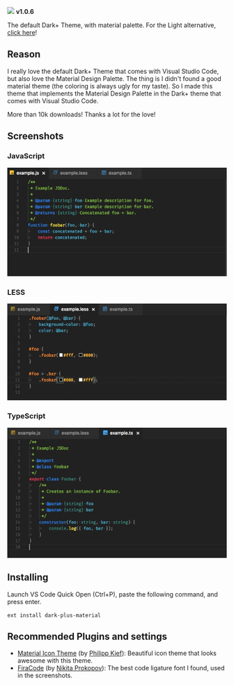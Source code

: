 ![](https://cdn.rawgit.com/vangware/dark-plus-material/master/assets/logo.png)
**v1.0.6**

The default Dark+ Theme, with material palette. For the Light alternative, [click here](https://marketplace.visualstudio.com/items?itemName=vangware.light-plus-material)!

## Reason

I really love the default Dark+ Theme that comes with Visual Studio Code, but also love the Material Design Palette. The thing is I didn't found a good material theme (the coloring is always ugly for my taste). So I made this theme that implements the Material Design Palette in the Dark+ theme that comes with Visual Studio Code.

More than 10k downloads! Thanks a lot for the love!

## Screenshots

### JavaScript
![](https://raw.githubusercontent.com/vangware/dark-plus-material/master/screenshots/javascript.jpeg)

### LESS
![](https://raw.githubusercontent.com/vangware/dark-plus-material/master/screenshots/less.jpeg)

### TypeScript
![](https://raw.githubusercontent.com/vangware/dark-plus-material/master/screenshots/typescript.jpeg)

## Installing

Launch VS Code Quick Open (Ctrl+P), paste the following command, and press enter.

```
ext install dark-plus-material
```

## Recommended Plugins and settings

- [Material Icon Theme](https://marketplace.visualstudio.com/items?itemName=PKief.material-icon-theme) (by [Philipp Kief](https://github.com/PKief)): Beautiful icon theme that looks awesome with this theme.
- [FiraCode](https://github.com/tonsky/FiraCode) (by [Nikita Prokopov](https://github.com/tonsky)): The best code ligature font I found, used in the screenshots.
